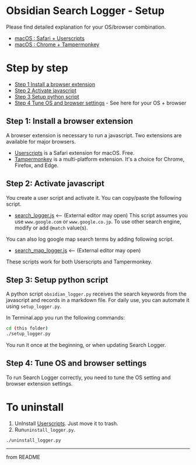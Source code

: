 # Obsidian Search Logger - Setup

Please find detailed explanation for your OS/browser combination.

- [macOS : Safari + Userscripts](<Setup - Safari + Userscripts on macOS.md>)
- [macOS : Chrome + Tampermonkey](<Setup - Chrome + Tampermonkey.md>)

# Step by step

- [Step 1 Install a browser extension](<#Step 1 Install a browser extension>)
- [Step 2 Activate javascript](<#Step 2 Activate javascript>)
- [Step 3 Setup python script](<#Step 3 Setup python script>)
- [Step 4 Tune OS and browser settings](<#Step 4 Tune OS and browser settings>) - See here for your OS + browser

## Step 1: Install a browser extension

A browser extension is necessary to run a javascript. Two extensions are available for major browsers.
- [Userscripts](https://apps.apple.com/jp/app/userscripts/id1463298887) is a Safari extension for macOS. Free.
- [Tampermonkey](https://www.tampermonkey.net) is a multi-platform extension. It's a choice for Chrome, Firefox, and Edge.

## Step 2: Activate javascript

You create a user script and activate it. You can copy/paste the following script.
- [search_logger.js](search_logger.js) <-- (External editor may open)
This script assumes you use `www.google.com`  or `www.google.co.jp`. To use other search engine, modify or add `@match` value(s).

You can also log google map search terms by adding following script.
- [search_map_logger.js](search_map_logger.js) <-- (External editor may open)

These scripts work for both Userscripts and Tampermonkey.

## Step 3: Setup python script

A python script `obsidian_logger.py` receives the search keywords from the javascript and records in a markdown file. For daily use, you can automate it using `setup_logger.py`.

In Terminal.app you run the following commands:

```bash
cd (this folder)
./setup_logger.py
```

You run it once at the beginning, or when updating Search Logger.

## Step 4: Tune OS and browser settings

To run Search Logger correctly, you need to tune the OS setting and browser extension settings.
# To uninstall

1. UnInstall [Userscripts](https://apps.apple.com/jp/app/userscripts/id1463298887). Just move it to trash.
2. Run`uninstall_logger.py`.

```bash
./uninstall_logger.py
```

---
from README
